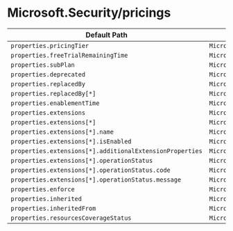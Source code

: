 # Microsoft.Security/pricings

| Default Path | Alias |
|---|---|
| `properties.pricingTier` | `Microsoft.Security/pricings/pricingTier` |
| `properties.freeTrialRemainingTime` | `Microsoft.Security/pricings/freeTrialRemainingTime` |
| `properties.subPlan` | `Microsoft.Security/pricings/subPlan` |
| `properties.deprecated` | `Microsoft.Security/pricings/deprecated` |
| `properties.replacedBy` | `Microsoft.Security/pricings/replacedBy` |
| `properties.replacedBy[*]` | `Microsoft.Security/pricings/replacedBy[*]` |
| `properties.enablementTime` | `Microsoft.Security/pricings/enablementTime` |
| `properties.extensions` | `Microsoft.Security/pricings/extensions` |
| `properties.extensions[*]` | `Microsoft.Security/pricings/extensions[*]` |
| `properties.extensions[*].name` | `Microsoft.Security/pricings/extensions[*].name` |
| `properties.extensions[*].isEnabled` | `Microsoft.Security/pricings/extensions[*].isEnabled` |
| `properties.extensions[*].additionalExtensionProperties` | `Microsoft.Security/pricings/extensions[*].additionalExtensionProperties` |
| `properties.extensions[*].operationStatus` | `Microsoft.Security/pricings/extensions[*].operationStatus` |
| `properties.extensions[*].operationStatus.code` | `Microsoft.Security/pricings/extensions[*].operationStatus.code` |
| `properties.extensions[*].operationStatus.message` | `Microsoft.Security/pricings/extensions[*].operationStatus.message` |
| `properties.enforce` | `Microsoft.Security/pricings/enforce` |
| `properties.inherited` | `Microsoft.Security/pricings/inherited` |
| `properties.inheritedFrom` | `Microsoft.Security/pricings/inheritedFrom` |
| `properties.resourcesCoverageStatus` | `Microsoft.Security/pricings/resourcesCoverageStatus` |


